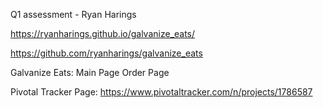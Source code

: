 Q1 assessment - Ryan Harings

https://ryanharings.github.io/galvanize_eats/

https://github.com/ryanharings/galvanize_eats

Galvanize Eats:
  Main Page
  Order Page

Pivotal Tracker Page:
  https://www.pivotaltracker.com/n/projects/1786587
